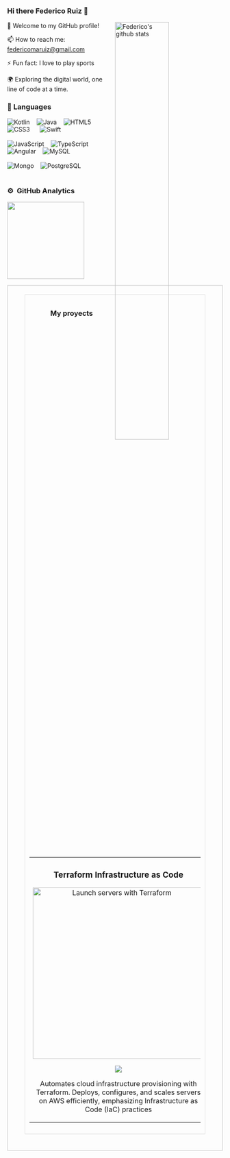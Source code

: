 ### Hi there Federico Ruiz 👋

<img width="50%" align="right" alt="Federico's github stats" src="https://media.tenor.com/-SV9TjUGabMAAAAC/hacker-python.gif" />

🚀 Welcome to my GitHub profile!

📫 How to reach me: federicomaruiz@gmail.com

⚡ Fun fact: I love to play sports

🌍 Exploring the digital world, one line of code at a time.

### 🔭 Languages  

![Kotlin](https://img.shields.io/badge/kotlin-%230095D5.svg?style=for-the-badge&logo=kotlin&logoColor=white)&nbsp;&nbsp;&nbsp;
![Java](https://img.shields.io/badge/java-%23ED8B00.svg?style=for-the-badge&logo=java&logoColor=white)&nbsp;&nbsp;&nbsp;
![HTML5](https://img.shields.io/badge/html5-%23E34F26.svg?style=for-the-badge&logo=html5&logoColor=white) &nbsp;&nbsp;&nbsp;
![CSS3](https://img.shields.io/badge/css3-%231572B6.svg?style=for-the-badge&logo=css3&logoColor=white)&nbsp;&nbsp;&nbsp;&nbsp;&nbsp;
![Swift](https://img.shields.io/badge/Swift-FA7343?style=for-the-badge&logo=swift&logoColor=white)
<br/><br/>
![JavaScript](https://img.shields.io/badge/javascript-%23323330.svg?style=for-the-badge&logo=javascript&logoColor=%23F7DF1E)&nbsp;&nbsp;&nbsp;
![TypeScript](https://img.shields.io/badge/typescript-%2300f.svg?style=for-the-badge&logo=typescript&logoColor=white)&nbsp;&nbsp;&nbsp;
![Angular](https://img.shields.io/badge/Angular-20232A?style=for-the-badge&logo=angular&logoColor=FF0000)&nbsp;&nbsp;&nbsp;
![MySQL](https://img.shields.io/badge/mysql-%2300f.svg?style=for-the-badge&logo=mysql&logoColor=white)&nbsp;&nbsp;&nbsp;
<br/><br/>
![Mongo](https://img.shields.io/badge/MongoDB-4EA94B?style=for-the-badge&logo=mongodb&logoColor=white)&nbsp;&nbsp;&nbsp;
![PostgreSQL](https://img.shields.io/badge/postgreSQL-skyblue.svg?style=for-the-badge&logo=postgreSQL&logoColor=black)&nbsp;&nbsp;&nbsp;
 &nbsp;&nbsp;&nbsp;
<br/>
<br/>

### ⚙️ &nbsp;GitHub Analytics

<p align="left">
<a href="https://github.com/federicomaruiz">
  <img height="180em" src="https://github-readme-stats-eight-theta.vercel.app/api/top-langs/?username=federicomaruiz&layout=compact&langs_count=6&theme=algolia"/>
</a>
</p>

<div align="center" style="border: 2px solid #ddd; padding: 20px; max-width: 600px; margin: auto;">

<div style="border: 1px solid #ddd; padding: 10px; max-width: 400px;">

###  My proyects 

<table>
<tr>
<td width="50%">
<h3 align="center">Terraform Infrastructure as Code</h3>
<div align="center">
<a href="https://github.com/federicomaruiz/Terraform-Infraestructura.git" target="_blank"><img src="https://decidesoluciones.es/wp-content/uploads/2022/01/Terraform-3000x1500.png" width="400" alt="Launch servers with Terraform"></a>
<p>
<a href="https://github.com/federicomaruiz/Terraform-Infraestructura.git" target="_blank">
<img src="https://img.shields.io/badge/CODE-ff9?style=for-the-badge&logo=github&logoColor=black">
</a>
</p>
<p>Automates cloud infrastructure provisioning with Terraform. Deploys, configures, and scales servers on AWS efficiently, emphasizing Infrastructure as Code (IaC) practices</p>
</div>
                                                                                      
</td>

<td width="50%">
               <br>
<h3 align="center">Guardian Alert</h3>
<div align="center">                                       
<a href="https://github.com/federicomaruiz/GuardianAlert" target="_blank"><img src="https://i.ibb.co/Z8M8FBq/Fede-Jet-Pack-Compose.webp" width="400" heigth="200" alt="Alert app"></a>
<br>
<p>
<a href="https://github.com/federicomaruiz/GuardianAlert" target="_blank">
<img src="https://img.shields.io/badge/CODE-80ffaa?style=for-the-badge&logo=github&logoColor=black">
</a>
</p>
</p>Security app for emergency alerts. Developed with Jetpack Compose, featuring APIs, geolocation and authentication.</p>
</div>                                                             
</table>                                                                                 
</div>
<br>

<!--
<table>
<tr>
<td width="50%">
<h3 align="center">Curso Android Intermedio</h3>
<div align="center">
<a href="https://github.com/ArisGuimera/Android-Expert-Intermedio" target="_blank"><img src="https://i.imgur.com/V48W0sU.jpg" width="400" alt="Curso intermedio Android"></a>
<p>
<a href="https://github.com/ArisGuimera/Android-Expert-Intermedio" target="_blank">
<img src="https://img.shields.io/badge/CÓDIGO-ff9?style=for-the-badge&logo=github&logoColor=black">
</a>
<a href="https://youtu.be/UaR7GSNACsM" target="_blank">
<img src="https://img.shields.io/badge/-Youtube-green?style=for-the-badge&color=fbfc40">
</a>
</p>
<p>Aprende a programar aplicaciones <strong>Android con Kotlin nivel intermedio</strong> - En este curso nos centraremos en las <strong>buenas prácticas, arquitectura y testing</strong>. Curso <strong>GRATUITO de 8 horas</strong> con todo el código disponible para descargar.</p>
</div>
  <!--                                                                                    
</td>       
<!--
<td width="50%">
<h3 align="center">Curso Kotlin Multiplatform</h3>
<div align="center">
<a href="https://github.com/ArisGuimera/Curso-Kotlin-Multiplatform" target="_blank"><img src="https://i.imgur.com/nDDp1Ra.jpg" width="400" alt="Curso Kotlin Multiplatform"></a>
<p>
<a href="https://github.com/ArisGuimera/Curso-Kotlin-Multiplatform" target="_blank">
<img src="https://img.shields.io/badge/C%C3%93DIGO-cfaae0?style=for-the-badge&logo=github&logoColor=black">
</a>
<a href="https://youtube.com/playlist?list=PL8ie04dqq7_NUvBcMMosVRAbqZDWmRzX3&si=FdS-Z07ZFAUjDHAE" target="_blank">
<img src="https://img.shields.io/badge/-Youtube-green?style=for-the-badge&color=ff00f4">
</a>
</p>
<p>Aprende a programar aplicaciones <strong>multiplataform con Kotlin y Jetpack Compose</strong> - En este curso nos centraremos en dominar Kotlin Multiplatform <strong>desde cero</strong>. Curso <strong>GRATUITO</strong> (en desarrollo) con todo el código disponible para descargar.</p>
</div>
                                                                         
</td>  
</table>  

<!--
**federicomaruiz/federicomaruiz** is a ✨ _special_ ✨ repository because its `README.md` (this file) appears on your GitHub profile.

-->
